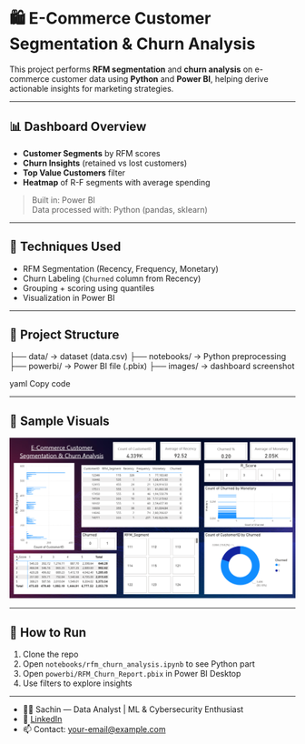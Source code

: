 # 🛍️ E-Commerce Customer Segmentation & Churn Analysis

This project performs **RFM segmentation** and **churn analysis** on e-commerce customer data using **Python** and **Power BI**, helping derive actionable insights for marketing strategies.

---

## 📊 Dashboard Overview

- **Customer Segments** by RFM scores  
- **Churn Insights** (retained vs lost customers)  
- **Top Value Customers** filter  
- **Heatmap** of R-F segments with average spending  

> Built in: Power BI  
> Data processed with: Python (pandas, sklearn)  

---

## 🧠 Techniques Used

- RFM Segmentation (Recency, Frequency, Monetary)
- Churn Labeling (`Churned` column from Recency)
- Grouping + scoring using quantiles
- Visualization in Power BI

---

## 📁 Project Structure

├── data/ → dataset (data.csv)
├── notebooks/ → Python preprocessing
├── powerbi/ → Power BI file (.pbix)
├── images/ → dashboard screenshot

yaml
Copy code

---

## 🧪 Sample Visuals

![Dashboard Preview](images/dashboard_preview.png)

---

## 🚀 How to Run

1. Clone the repo  
2. Open `notebooks/rfm_churn_analysis.ipynb` to see Python part  
3. Open `powerbi/RFM_Churn_Report.pbix` in Power BI Desktop  
4. Use filters to explore insights

---


- 👨‍🎓 Sachin — Data Analyst | ML & Cybersecurity Enthusiast  
- 🔗 [LinkedIn](https://www.linkedin.com/in/your-profile)  
- 📫 Contact: your-email@example.com
